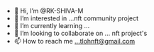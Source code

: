 - 👋 Hi, I’m @RK-SHIVA-M
- 👀 I’m interested in ...nft community project 
- 🌱 I’m currently learning ...
- 💞️ I’m looking to collaborate on ... nft project's 
- 📫 How to reach me ...tlohnft@gmail.com

<!---
RK-SHIVA-M/RK-SHIVA-M is a ✨ special ✨ repository because its `README.md` (this file) appears on your GitHub profile.
You can click the Preview link to take a look at your changes.
--->

